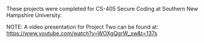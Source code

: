 These projects were completed for CS-405 Secure Coding at Southern New Hampshire University.

NOTE: A video presentation for Project Two can be found at: https://www.youtube.com/watch?v=WOXgQgrW_xw&t=137s
